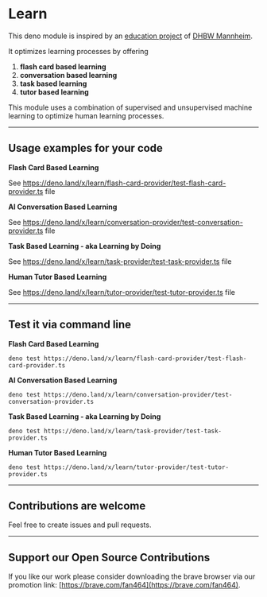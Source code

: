 # Learn  

This deno module is inspired by an [education project](https://github.com/fancy-flashcard/ffc) of 
[DHBW Mannheim](https://www.mannheim.dhbw.de/startseite).   
   
It optimizes learning processes by offering 
1. **flash card based learning** 
2. **conversation based learning** 
3. **task based learning** 
4. **tutor based learning** 

This module uses a combination of supervised and unsupervised machine learning to optimize human learning processes.
  
---
  
  
## Usage examples for your code
**Flash Card Based Learning**

See https://deno.land/x/learn/flash-card-provider/test-flash-card-provider.ts file

**AI Conversation Based Learning**

See https://deno.land/x/learn/conversation-provider/test-conversation-provider.ts file

**Task Based Learning - aka Learning by Doing**

See https://deno.land/x/learn/task-provider/test-task-provider.ts file

**Human Tutor Based Learning**

See https://deno.land/x/learn/tutor-provider/test-tutor-provider.ts file
 
---
  
  
## Test it via command line
**Flash Card Based Learning**
```
deno test https://deno.land/x/learn/flash-card-provider/test-flash-card-provider.ts
```

**AI Conversation Based Learning**
```
deno test https://deno.land/x/learn/conversation-provider/test-conversation-provider.ts
```

**Task Based Learning - aka Learning by Doing**
```
deno test https://deno.land/x/learn/task-provider/test-task-provider.ts
```

**Human Tutor Based Learning**
```
deno test https://deno.land/x/learn/tutor-provider/test-tutor-provider.ts
```
  
---
  
  
## Contributions are welcome
Feel free to create issues and pull requests. 
  
---
  
  
## Support our Open Source Contributions  

If you like our work please consider downloading the brave browser via our promotion link: [https://brave.com/fan464](https://brave.com/fan464).  

![![](https://brave.com/)](https://brave.com/wp-content/uploads/2019/01/logotype-full-color.svg)

